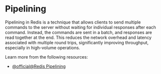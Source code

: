 # Pipelining

Pipelining in Redis is a technique that allows clients to send multiple commands to the server without waiting for individual responses after each command. Instead, the commands are sent in a batch, and responses are read together at the end. This reduces the network overhead and latency associated with multiple round trips, significantly improving throughput, especially in high-volume operations.

Learn more from the following resources:

- [@official@Redis Pipelining](https://redis.io/docs/latest/develop/use/pipelining/)